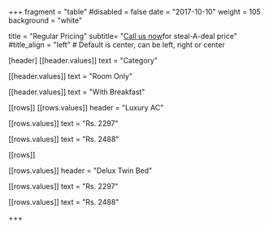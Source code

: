 +++
fragment = "table"
#disabled = false
date = "2017-10-10"
weight = 105
background = "white"

title = "Regular Pricing"
subtitle= "[Call us now](tel:7016528702)for steal-A-deal price"
#title_align = "left" # Default is center, can be left, right or center

[header]
  [[header.values]]
    text = "Category"

  [[header.values]]
    text = "Room Only"

  [[header.values]]
    text = "With Breakfast"




[[rows]]
  [[rows.values]]
    header = "Luxury AC"

  [[rows.values]]
    text = "Rs. 2297"
    
   [[rows.values]]
    text = "Rs. 2488"  


[[rows]]

[[rows.values]]
    header = "Delux Twin Bed"

  [[rows.values]]
    text = "Rs. 2297"

  [[rows.values]]
    text = "Rs. 2488"


    

+++
